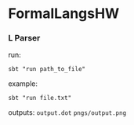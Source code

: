 # FormalLangsHW


### L Parser

run:

`sbt "run path_to_file"`

example:

`sbt "run file.txt"`

outputs: `output.dot` `pngs/output.png`
